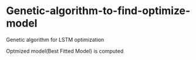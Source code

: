 # Genetic-algorithm-to-find-optimize-model
Genetic algorithm for LSTM optimization

Optmized model(Best Fitted Model) is computed 
